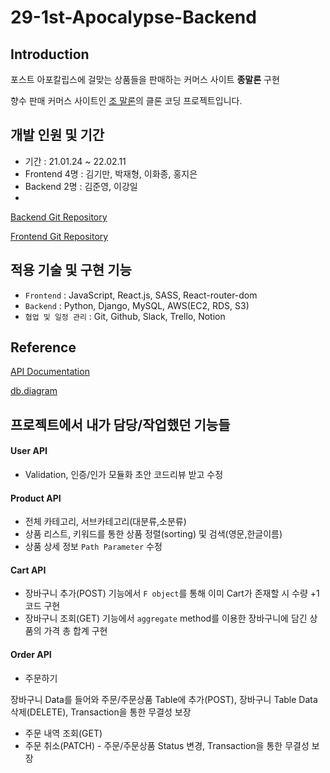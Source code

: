 # 29-1st-Apocalypse-Backend

## Introduction
포스트 아포칼립스에 걸맞는 상품들을 판매하는 커머스 사이트 __종말론__ 구현

향수 판매 커머스 사이트인 [조 말론](https://www.jomalone.co.kr/)의 클론 코딩 프로젝트입니다.


## 개발 인원 및 기간
- 기간 : 21.01.24 ~ 22.02.11
- Frontend 4명 : 김기만, 박재형, 이화종, 홍지은
- Backend  2명 : 김준영, 이강일
- 
[Backend Git Repository](https://github.com/wecode-bootcamp-korea/29-1st-Apocalypse-backend)

[Frontend Git Repository](https://github.com/wecode-bootcamp-korea/29-1st-Apocalypse-frontend)

## 적용 기술 및 구현 기능
- `Frontend`       : JavaScript, React.js, SASS, React-router-dom
- `Backend`        : Python, Django, MySQL, AWS(EC2, RDS, S3)
- `협업 및 일정 관리` : Git, Github, Slack, Trello, Notion


## Reference
[API Documentation](https://documenter.getpostman.com/view/19473444/UVeJKkH6)

[db.diagram](https://dbdiagram.io/d/61ee2a5b7cf3fc0e7c59b78f)


## 프로젝트에서 내가 담당/작업했던 기능들

#### User API
- Validation, 인증/인가 모듈화 초안 코드리뷰 받고 수정

#### Product API
- 전체 카테고리, 서브카테고리(대분류,소분류)
- 상품 리스트, 키워드를 통한 상품 정렬(sorting) 및 검색(영문,한글이름)
- 상품 상세 정보 `Path Parameter` 수정  

#### Cart API
- 장바구니 추가(POST) 기능에서 `F object`를 통해 이미 Cart가 존재할 시 수량 +1 코드 구현
- 장바구니 조회(GET) 기능에서 `aggregate` method를 이용한 장바구니에 담긴 상품의 가격 총 합계 구현

#### Order API
- 주문하기

장바구니 Data를 들어와 주문/주문상품 Table에 추가(POST), 장바구니 Table Data 삭제(DELETE), Transaction을 통한 무결성 보장
- 주문 내역 조회(GET)
- 주문 취소(PATCH) - 주문/주문상품 Status 변경, Transaction을 통한 무결성 보장
